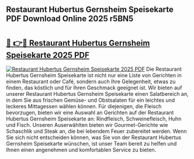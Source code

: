 ## Restaurant Hubertus Gernsheim Speisekarte PDF Download Online 2025 r5BN5

# <h2><a href="http://gcasd3i.nevu.top/?p=Restaurant+Hubertus+Gernsheim+Speisekarte">🔗 👉🔴 Restaurant Hubertus Gernsheim Speisekarte 2025 PDF</a></h2>

[![Restaurant Hubertus Gernsheim Speisekarte 2025 PDF](https://i.imgur.com/dBaPXMq.png)](http://gcasd3i.nevu.top/?p=Restaurant+Hubertus+Gernsheim+Speisekarte)
Die Restaurant Hubertus Gernsheim Speisekarte ist nicht nur eine Liste von Gerichten in einem Restaurant oder Café, sondern auch Ihre Gelegenheit, etwas zu finden, das köstlich und für Ihren Geschmack geeignet ist. Wir bieten auf unserer Restaurant Hubertus Gernsheim Speisekarte einen Salatbereich an, in dem Sie aus frischen Gemüse- und Obstsalaten für ein leichtes und leckeres Mittagessen wählen können. Für diejenigen, die Fleisch bevorzugen, bieten wir eine Auswahl an Gerichten auf der Restaurant Hubertus Gernsheim Speisekarte an: Rindfleisch, Schweinefleisch, Huhn und Fisch. Unseren Auserwählten bieten wir Gourmet-Gerichte wie Schaschlik und Steak an, die bei lebendem Feuer zubereitet werden. Wenn Sie sich nicht entscheiden können, was Sie von der Restaurant Hubertus Gernsheim Speisekarte wünschen, ist unser Team bereit zu helfen und Ihnen einen angenehmen und komfortablen Service zu bieten.
